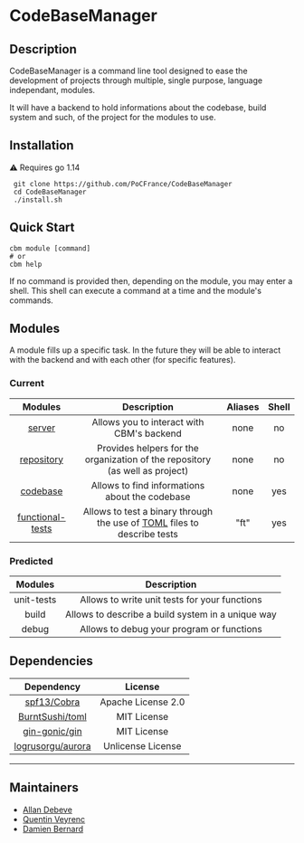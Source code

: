 # CodeBaseManager

## Description
CodeBaseManager is a command line tool designed to ease the development of projects through multiple, single purpose, language independant, modules.

It will have a backend to hold informations about the codebase, build system and such, of the project for the modules to use.

## Installation

:warning: Requires go 1.14
```
 git clone https://github.com/PoCFrance/CodeBaseManager
 cd CodeBaseManager
 ./install.sh
```
## Quick Start

```
cbm module [command]
# or
cbm help
```

If no command is provided then, depending on the module, you may enter a shell. This shell can execute a command at a time and the module's commands.

## Modules
A module fills up a specific task. In the future they will be able to interact with the backend and with each other (for specific features).

### Current

|        Modules                             | Description | Aliases | Shell |
|:------------------------------------------:|:-----------:|:-------:|:-----:|
|[server](/modules/server/README.md)         | Allows you to interact with CBM's backend | none    | no |
|[repository](/modules/repository/README.md) | Provides helpers for the organization of the repository (as well as project) |none    | no |
|[codebase](/modules/codebase/README.md)     | Allows to find informations about the codebase  |none    | yes |
|[functional-tests](/modules/funcTests/README.md) | Allows to test a binary through the use of [TOML](https://github.com/toml-lang/toml) files to describe tests |"ft" | yes |

### Predicted

| Modules    | Description |
|:----------:|:-----------:|
| unit-tests | Allows to write unit tests for your functions |
| build      | Allows to describe a build system in a unique way |
| debug      | Allows to debug your program or functions |


## Dependencies

|                          Dependency                        |      License       |
|:----------------------------------------------------------:|:------------------:|
| [spf13/Cobra](https://github.com/spf13/cobra)              | Apache License 2.0 |
| [BurntSushi/toml](https://github.com/BurntSushi/toml)      | MIT License        |
| [gin-gonic/gin](https://github.com/gin-gonic/gin)          | MIT License        |
| [logrusorgu/aurora](https://github.com/logrusorgru/aurora) | Unlicense License  |


------------
## Maintainers

 - [Allan Debeve](https://github.com/Gfaim)
 - [Quentin Veyrenc](https://github.com/VrncQuentin)
 - [Damien Bernard](https://github.com/Encorpluptit)
